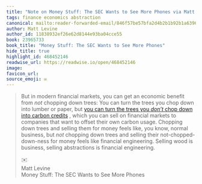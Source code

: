 ```yaml
---
title: "Note on Money Stuff: The SEC Wants to See More Phones via Matt Levine"
tags: finance economics abstraction
canonical: mailto:reader-forwarded-email/846f57be57bfa2d4b2b1b92b1a6396be
author: Matt Levine
author_id: 11838932ef26e62d8144e93ba04cce55
book: 23965733
book_title: "Money Stuff: The SEC Wants to See More Phones"
hide_title: true
highlight_id: 468452146
readwise_url: https://readwise.io/open/468452146
image: 
favicon_url: 
source_emoji: ✉️
---
```


> But in modern financial markets, you can get an economic benefit from *not* chopping down trees: You can turn the trees you chop down into lumber or paper, but [you can turn the trees you *don’t* chop down into carbon credits](https://link.mail.bloombergbusiness.com/click/30437332.421824/aHR0cHM6Ly93d3cuYmxvb21iZXJnLmNvbS9vcGluaW9uL2FydGljbGVzLzIwMjEtMDQtMjEveW91LWNhbi1zZWxsLXRoZS10cmVlcy15b3UtZG9uLXQtY3V0P2NtcGlkPUJCRDAyMDIyM19NT05FWVNUVUZGJnV0bV9tZWRpdW09ZW1haWwmdXRtX3NvdXJjZT1uZXdzbGV0dGVyJnV0bV90ZXJtPTIzMDIwMiZ1dG1fY2FtcGFpZ249bW9uZXlzdHVmZg/63b6506f00dc2a96fe05ce2cBfc80faf6) , which you can sell on financial markets to companies that want to offset their own carbon usage. Chopping down trees and selling them for money feels like, you know, normal business, but *not* chopping down trees and selling their not-chopped-down-ness for money feels like financial engineering. Selling wood is business, selling abstractions is financial engineering.
> <div class="quoteback-footer"><div class="quoteback-avatar"><span class="mini-emoji"> ✉️</span></div><div class="quoteback-metadata"><div class="metadata-inner"><span style="display:none">FROM:</span><div aria-label="Matt Levine" class="quoteback-author"> Matt Levine</div><div aria-label="Money Stuff: The SEC Wants to See More Phones" class="quoteback-title"> Money Stuff: The SEC Wants to See More Phones</div></div></div></div>